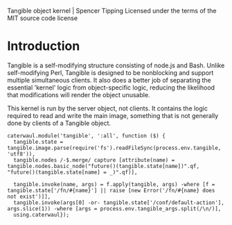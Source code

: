 Tangible object kernel | Spencer Tipping
Licensed under the terms of the MIT source code license

# Introduction

Tangible is a self-modifying structure consisting of node.js and Bash. Unlike self-modifying Perl, Tangible is designed to be nonblocking and support multiple simultaneous clients. It also
does a better job of separating the essential 'kernel' logic from object-specific logic, reducing the likelihood that modifications will render the object unusable.

This kernel is run by the server object, not clients. It contains the logic required to read and write the main image, something that is not generally done by clients of a Tangible object.

    caterwaul.module('tangible', ':all', function ($) {
      tangible.state = tangible.image.parse(require('fs').readFileSync(process.env.tangible, 'utf8')),
      tangible.nodes /-$.merge/ capture [attribute(name) = tangible.nodes.basic_node("future()(tangible.state[name])".qf, "future()(tangible.state[name] = _)".qf)],

      tangible.invoke(name, args) = f.apply(tangible, args) -where [f = tangible.state['/fn/#{name}'] || raise [new Error('/fn/#{name} does not exist')]],
      tangible.invoke(args[0] -or- tangible.state['/conf/default-action'], args.slice(1)) -where [args = process.env.tangible_args.split(/\n/)],
      using.caterwaul});